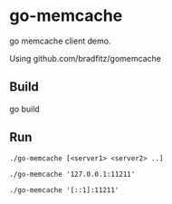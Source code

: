 # go-memcache

go memcache client demo.

Using github.com/bradfitz/gomemcache

## Build
go build

## Run

`./go-memcache [<server1> <server2> ..]`
  
`./go-memcache '127.0.0.1:11211'`
 
`./go-memcache '[::1]:11211'`
